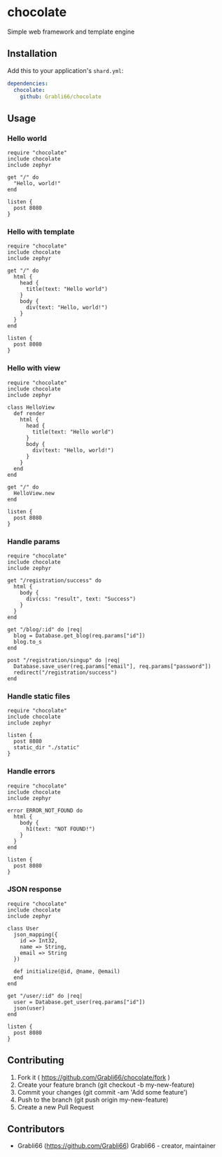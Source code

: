 # chocolate

Simple web framework and template engine

## Installation


Add this to your application's `shard.yml`:

```yaml
dependencies:
  chocolate:
    github: Grabli66/chocolate
```


## Usage

### Hello world

```crystal
require "chocolate"
include chocolate
include zephyr

get "/" do
  "Hello, world!"
end

listen {
  post 8080
}
```

### Hello with template

```crystal
require "chocolate"
include chocolate
include zephyr

get "/" do
  html {
    head {
      title(text: "Hello world")      
    }    
    body {
      div(text: "Hello, world!")
    }
  }
end

listen {
  post 8080
}
```
### Hello with view

```crystal
require "chocolate"
include chocolate
include zephyr

class HelloView
  def render
    html {
      head {
        title(text: "Hello world")      
      }    
      body {
        div(text: "Hello, world!")
      }
    }
  end
end

get "/" do
  HelloView.new
end

listen {
  post 8080
}
```

### Handle params
```crystal
require "chocolate"
include chocolate
include zephyr

get "/registration/success" do
  html {
    body {
      div(css: "result", text: "Success")
    }
  }
end

get "/blog/:id" do |req|
  blog = Database.get_blog(req.params["id"])
  blog.to_s
end

post "/registration/singup" do |req|
  Database.save_user(req.params["email"], req.params["password"])  
  redirect("/registration/success")
end
```

### Handle static files
```crystal
require "chocolate"
include chocolate
include zephyr

listen {
  post 8080
  static_dir "./static"
}
```

### Handle errors
```crystal
require "chocolate"
include chocolate
include zephyr

error ERROR_NOT_FOUND do
  html {
    body {
      h1(text: "NOT FOUND!")
    }
  }
end

listen {
  post 8080  
}
```

### JSON response
```crystal
require "chocolate"
include chocolate
include zephyr

class User
  json_mapping({
    id => Int32,
    name => String,
    email => String
  })

  def initialize(@id, @name, @email)
  end
end

get "/user/:id" do |req|
  user = Database.get_user(req.params["id"])
  json(user)
end

listen {
  post 8080  
}
```

## Contributing

1. Fork it ( https://github.com/Grabli66/chocolate/fork )
2. Create your feature branch (git checkout -b my-new-feature)
3. Commit your changes (git commit -am 'Add some feature')
4. Push to the branch (git push origin my-new-feature)
5. Create a new Pull Request

## Contributors

- Grabli66 (https://github.com/Grabli66) Grabli66 - creator, maintainer
